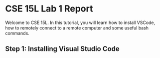 # CSE 15L Lab 1 Report

Welcome to CSE 15L. In this tutorial, you will learn how to install VSCode, how to remotely connect to a remote computer and some useful bash commands. 

## Step 1: Installing Visual Studio Code
